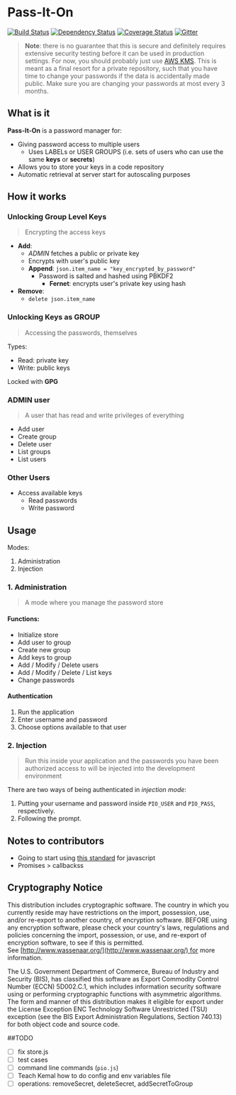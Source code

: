 # Pass-It-On

[![Build Status](https://travis-ci.org/communotey/pass-it-on.svg?branch=master)](https://travis-ci.org/communotey/pass-it-on)
[![Dependency Status](https://gemnasium.com/badges/github.com/communotey/pass-it-on.svg)](https://gemnasium.com/github.com/communotey/pass-it-on)
[![Coverage Status](https://coveralls.io/repos/github/communotey/pass-it-on/badge.svg?branch=master)](https://coveralls.io/github/goatandsheep/pass-it-on?branch=master)
[![Gitter](https://badges.gitter.im/gitterHQ/gitter.svg)](https://gitter.im/pass-it-on/Lobby)

> **Note**: there is no guarantee that this is secure and definitely requires extensive security testing before it can be used in production settings. For now, you should probably just use [AWS KMS](https://aws.amazon.com/documentation/kms/). This is meant as a final resort for a private repository, such that you have time to change your passwords if the data is accidentally made public. Make sure you are changing your passwords at most every 3 months.

## What is it

**Pass-It-On** is a password manager for:

- Giving password access to multiple users
  - Uses LABELs or USER GROUPS (i.e. sets of users who can use the same **keys** or **secrets**)
- Allows you to store your keys in a code repository
- Automatic retrieval at server start for autoscaling purposes

## How it works

### Unlocking Group Level Keys

> Encrypting the access keys

- **Add**:
  - *ADMIN* fetches a public or private key
  - Encrypts with user's public key
  - **Append**: `json.item_name = "key_encrypted_by_password"`
    - Password is salted and hashed using PBKDF2
      - **Fernet**: encrypts user's private key using hash
- **Remove**:
  - `delete json.item_name`

### Unlocking Keys as GROUP

> Accessing the passwords, themselves

Types:

- Read: private key
- Write: public keys

Locked with **GPG**

### ADMIN user

> A user that has read and write privileges of everything

- Add user
- Create group
- Delete user
- List groups
- List users

### Other Users

- Access available keys
  - Read passwords
  - Write password

## Usage

Modes:

1. Administration
2. Injection

### 1. Administration

> A mode where you manage the password store

#### Functions:

* Initialize store
* Add user to group
* Create new group
* Add keys to group
* Add / Modify / Delete users
* Add / Modify / Delete / List keys
* Change passwords

#### Authentication

1. Run the application
2. Enter username and password
3. Choose options available to that user

### 2. Injection

> Run this inside your application and the passwords you have been authorized access to will be injected into the development environment

There are two ways of being authenticated in *injection mode*:

1. Putting your username and password inside `PIO_USER` and `PIO_PASS`, respectively.
2. Following the prompt.

## Notes to contributors

* Going to start using [this standard](https://github.com/feross/standard/blob/master/README.md) for javascript
* Promises > callbackss


## Cryptography Notice

This distribution includes cryptographic software. The country in which you currently reside may have restrictions on the import, possession, use, and/or re-export to another country, of encryption software. BEFORE using any encryption software, please check your country's laws, regulations and policies concerning the import, possession, or use, and re-export of encryption software, to see if this is permitted. See [http://www.wassenaar.org/](http://www.wassenaar.org/) for more information.

The U.S. Government Department of Commerce, Bureau of Industry and Security (BIS), has classified this software as Export Commodity Control Number (ECCN) 5D002.C.1, which includes information security software using or performing cryptographic functions with asymmetric algorithms. The form and manner of this distribution makes it eligible for export under the License Exception ENC Technology Software Unrestricted (TSU) exception (see the BIS Export Administration Regulations, Section 740.13) for both object code and source code.

##TODO

- [ ] fix store.js
- [ ] test cases
- [ ] command line commands (`pio.js`)
- [ ] Teach Kemal how to do config and env variables file
- [ ] operations: removeSecret, deleteSecret, addSecretToGroup
